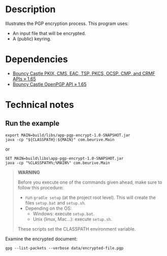 # Description

Illustrates the PGP encryption process. This program uses:

* An input file that will be encrypted.
* A (public) keyring.

# Dependencies

* [Bouncy Castle PKIX, CMS, EAC, TSP, PKCS, OCSP, CMP, and CRMF APIs » 1.65](https://mvnrepository.com/artifact/org.bouncycastle/bcpkix-jdk15to18/1.65)
* [Bouncy Castle OpenPGP API » 1.65](https://mvnrepository.com/artifact/org.bouncycastle/bcpg-jdk15to18/1.65)

# Technical notes

## Run the example

    export MAIN=build/libs/app-pgp-encrypt-1.0-SNAPSHOT.jar
    java -cp "${CLASSPATH}:${MAIN}" com.beurive.Main

or

    SET MAIN=build\libs\app-pgp-encrypt-1.0-SNAPSHOT.jar
    java -cp "%CLASSPATH%;%MAIN%" com.beurive.Main

> **WARNING**
>
> Before you execute one of the commands given ahead, make sure to follow this procedure:
>
> * run `gradle setup` (at the project root level). This will create the files `setup.bat` and `setup.sh`.
> * Depending on the OS:
>   * Windows: execute `setup.bat`.
>   * Unix (linux, Mac...): execute `setup.sh`.
>
> These scripts set the CLASSPATH environment variable.

Examine the encrypted document:

    gpg --list-packets --verbose data/encrypted-file.pgp
